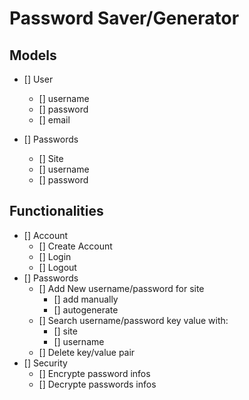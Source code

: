 # Password Saver/Generator

## Models

- [] User
    - [] username
    - [] password
    - [] email

- [] Passwords
    - [] Site
    - [] username
    - [] password


## Functionalities
- [] Account
    - [] Create Account
    - [] Login
    - [] Logout
- [] Passwords
    - [] Add New username/password for site
        - [] add manually
        - [] autogenerate
    - [] Search username/password key value with:
        - [] site
        - [] username
    - [] Delete key/value pair
- [] Security
    - [] Encrypte password infos
    - [] Decrypte passwords infos

